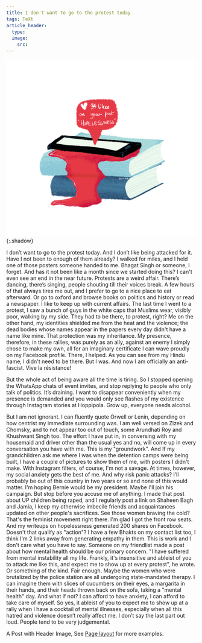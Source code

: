 ```yaml
---
title: I don't want to go to the protest today
tags: TeXt
article_header:
  type: 
  image:
    src: 
---
```

![book image](/book.png){:.shadow}

I don’t want to go to the protest today.
And I don’t like being attacked for it.
Have I not been to enough of them already? I walked for miles, and I held one of those posters someone handed to me. Bhagat Singh or someone, I forget. And has it not been like a month since we started doing this? I can't even see an end in the near future. 
Protests are a weird affair. There’s dancing, there’s singing, people shouting till their voices break. A few hours of that always tires me out, and I prefer to go to a nice place to eat afterward. Or go to oxford and browse books on politics and history or read a newspaper. I like to keep up with current affairs.
The last time I went to a protest, I saw a bunch of guys in the white caps that Muslims wear, visibly poor, walking by my side. They had to be there, to protest, right? Me on the other hand, my identities shielded me from the heat and the violence; the dead bodies whose names appear in the papers every day didn't have a name like mine. That protection was my inheritance. My presence, therefore, in these rallies, was purely as an ally, against an enemy I simply chose to make my own, all for an imaginary certificate I can wave proudly on my Facebook profile. There, I helped. As you can see from my Hindu name, I didn't need to be there. But I was. And now I am officially an anti-fascist. Vive la résistance!

But the whole act of being aware all the time is tiring. So I stopped opening the WhatsApp chats of event invites, and stop replying to people who only talk of politics. It’s draining. I want to disappear conveniently when my presence is demanded and you would only see flashes of my existence through Instagram stories at Hoppipola. Grow up, everyone needs alcohol. 

But I am not ignorant. I can fluently quote Orwell or Lenin, depending on how centrist my immediate surrounding was. I am well versed on Zizek and Chomsky, and to not appear too out of touch, some Arundhati Roy and Khushwant Singh too. The effort I have put in, in conversing with my housemaid and driver other than the usual yes and no, will come up in every conversation you have with me. This is my "groundwork".
And If my grandchildren ask me where I was when the detention camps were being built, I have a couple of pictures to show them of me, with posters I didn't make. With Instagram filters, of course, I'm not a savage. 
At times, however, my social anxiety gets the best of me. And why risk panic attacks? I’ll probably be out of this country in two years or so and none of this would matter. I'm hoping Bernie would be my president. Maybe I'll join his campaign. 
But stop before you accuse me of anything. I made that post about UP children being raped, and I regularly post a link on Shaheen Bagh and Jamia, I keep my otherwise imbecile friends and acquaintances updated on other people's sacrifices. See those women braving the cold? That's the feminist movement right there. I'm glad I got the front row seats. 
And my writeups on hopelessness generated 200 shares on Facebook. Doesn't that qualify as "action"? I have a few Bhakts on my contact list too, I think I'm 2 links away from generating empathy in them. This is work and I don't care what you have to say.
Someone on my friendlist made a post about how mental health should be our primary concern. "I have suffered from mental instability all my life. Frankly, it's insensitive and ableist of you to attack me like this, and expect me to show up at every protest", he wrote. Or something of the kind. Fair enough. Maybe the women who were brutalized by the police station are all undergoing state-mandated therapy. I can imagine them with slices of cucumbers on their eyes, a margarita in their hands, and their heads thrown back on the sofa, taking a "mental health" day. And what if not? I can afford to have anxiety, I can afford to take care of myself. So yes, it ableist of you to expect me to show up at a rally when I have a cocktail of mental illnesses, especially when all this hatred and violence doesn’t really affect me. I don’t say the last part out loud. People tend to be very judgemental.






A Post with Header Image, See [Page layout](https://tianqi.name/jekyll-TeXt-theme/samples.html#page-layout) for more examples.

<!--more-->
